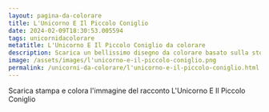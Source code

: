 ```yaml
---
layout: pagina-da-colorare
title: L'Unicorno E Il Piccolo Coniglio
date: 2024-02-09T18:30:53.005594
tags: unicornidacolorare
metatitle: L'Unicorno E Il Piccolo Coniglio da colorare
description: Scarica un bellissimo disegno da colorare basato sulla storia L'Unicorno E Il Piccolo Coniglio
image: /assets/images/l'unicorno-e-il-piccolo-coniglio.png
permalink: /unicorni-da-colorare/l'unicorno-e-il-piccolo-coniglio.html
---
```

Scarica stampa e colora l'immagine del racconto L'Unicorno E Il Piccolo Coniglio
